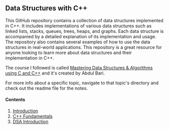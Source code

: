 ## Data Structures with C++

This GitHub repository contains a collection of data structures implemented in C++. It includes implementations of various data structures such as linked lists, stacks, queues, trees, heaps, and graphs. Each data structure is accompanied by a detailed explanation of its implementation and usage. The repository also contains several examples of how to use the data structures in real-world applications. This repository is a great resource for anyone looking to learn more about data structures and their implementation in C++.

The course I followed is called [Mastering Data Structures & Algorithms using C and C++](https://www.udemy.com/course/datastructurescncpp/) and it's created by Abdul Bari.

For more info about a specific topic, navigate to that topic's directory and check out the readme file for the notes.

#### Contents

1. [Introduction](/01-introduction/)
2. [C++ Fundamentals](/02-cpp-fundamentals/)
3. [DSA Introduction](/03-dsa-introduction/)

